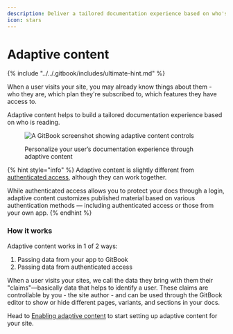 ```yaml
---
description: Deliver a tailored documentation experience based on who's reading.
icon: stars
---
```


# Adaptive content

{% include "../../.gitbook/includes/ultimate-hint.md" %}

When a user visits your site, you may already know things about them - who they are, which plan they're subscribed to, which features they have access to.

Adaptive content helps to build a tailored documentation experience based on who is reading.

<figure><img src="../../.gitbook/assets/28_07_25_adaptive_content.svg" alt="A GitBook screenshot showing adaptive content controls"><figcaption><p>Personalize your user’s documentation experience through adaptive content</p></figcaption></figure>

{% hint style="info" %}
Adaptive content is slightly different from [authenticated access](../authenticated-access/), although they can work together.&#x20;

While authenticated access allows you to protect your docs through a login, adaptive content customizes published material based on various authentication methods — including authenticated access or those from your own app.
{% endhint %}

### How it works

Adaptive content works in 1 of 2 ways:

1. Passing data from your app to GitBook
2. Passing data from authenticated access

When a user visits your sites, we call the data they bring with them their "claims"—basically data that helps to identify a user. These claims are controllable by you - the site author - and can be used through the GitBook editor to show or hide different pages, variants, and sections in your docs.

Head to [Enabling adaptive content](enabling-adaptive-content/) to start setting up adaptive content for your site.
